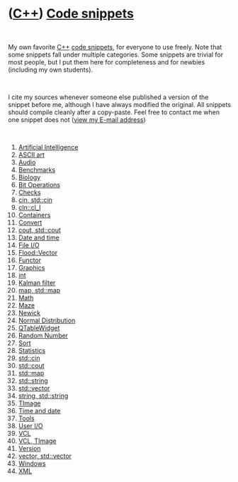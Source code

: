 



 

 

 

 

 

([C++](Cpp.htm)) [Code snippets](CppCodeSnippets.htm)
=====================================================

 

My own favorite [C++](Cpp.htm) [code snippets](CppCodeSnippets.htm), for
everyone to use freely. Note that some snippets fall under multiple
categories. Some snippets are trivial for most people, but I put them
here for completeness and for newbies (including my own students).

 

I cite my sources whenever someone else published a version of the
snippet before me, although I have always modified the original. All
snippets should compile cleanly after a copy-paste. Feel free to contact
me when one snippet does not ([view my E-mail address](Email.png))

 

1.  [Artificial Intelligence](CppArtificialIntelligence.htm)
2.  [ASCII art](CppAsciiArt.htm)
3.  [Audio](CppAudio.htm)
4.  [Benchmarks](CppBenchmark.htm)
5.  [Biology](CppBiology.htm)
6.  [Bit Operations](CppBitOperation.htm)
7.  [Checks](CppCheck.htm)
8.  [cin, std::cin](CppCin.htm)
9.  [cln::cl\_I](CppCl_I.htm)
10. [Containers](CppContainer.htm)
11. [Convert](CppConvert.htm)
12. [cout, std::cout](CppCout.htm)
13. [Date and time](CppTime.htm)
14. [File I/O](CppFileIo.htm)
15. [Flood::Vector](CppFloodVector.htm)
16. [Functor](CppFunctor.htm)
17. [Graphics](CppGraphics.htm)
18. [int](CppInt.htm)
19. [Kalman filter](CppKalmanFilter.htm)
20. [map, std::map](CppMap.htm)
21. [Math](CppMath.htm)
22. [Maze](CppMaze.htm)
23. [Newick](CppNewick.htm)
24. [Normal Distribution](CppNormalDistribution.htm)
25. [QTableWidget](CppQTableWidget.htm)
26. [Random Number](CppRandomNumber.htm)
27. [Sort](CppSort.htm)
28. [Statistics](CppStatistics.htm)
29. [std::cin](CppCin.htm)
30. [std::cout](CppCout.htm)
31. [std::map](CppMap.htm)
32. [std::string](CppString.htm)
33. [std::vector](CppVector.htm)
34. [string, std::string](CppString.htm)
35. [TImage](CppTImage.htm)
36. [Time and date](CppTime.htm)
37. [Tools](Tools.htm)
38. [User I/O](CppUserIo.htm)
39. [VCL](CppVcl.htm)
40. [VCL, TImage](CppTImage.htm)
41. [Version](CppVersion.htm)
42. [vector, std::vector](CppVector.htm)
43. [Windows](CppWindows.htm)
44. [XML](CppXml.htm)

 

 

 

 

 





 



